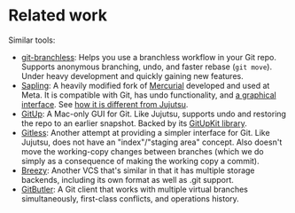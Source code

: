 # Related work

Similar tools:

* [git-branchless](https://github.com/arxanas/git-branchless): Helps you use a
  branchless workflow in your Git repo. Supports anonymous branching, undo,
  and faster rebase (`git move`). Under heavy development and quickly gaining
  new features.
* [Sapling](https://sapling-scm.com/): A heavily modified fork of
  [Mercurial](https://www.mercurial-scm.org/) developed and used at Meta. It
  is compatible with Git, has undo functionality, and
  [a graphical interface](https://sapling-scm.com/docs/addons/isl).
  See [how it is different from Jujutsu](sapling-comparison.md).
* [GitUp](https://gitup.co/): A Mac-only GUI for Git. Like Jujutsu, supports
  undo and restoring the repo to an earlier snapshot. Backed by its
  [GitUpKit library](https://github.com/git-up/GitUp#gitupkit).
* [Gitless](https://gitless.com/): Another attempt at providing a simpler
  interface for Git. Like Jujutsu, does not have an "index"/"staging area"
  concept. Also doesn't move the working-copy changes between branches (which
  we do simply as a consequence of making the working copy a commit).
* [Breezy](https://www.breezy-vcs.org/): Another VCS that's similar in that it
  has multiple storage backends, including its own format as well as .git
  support.
* [GitButler](https://gitbutler.com/): A Git client that works with multiple
  virtual branches simultaneously, first-class conflicts, and operations history.

